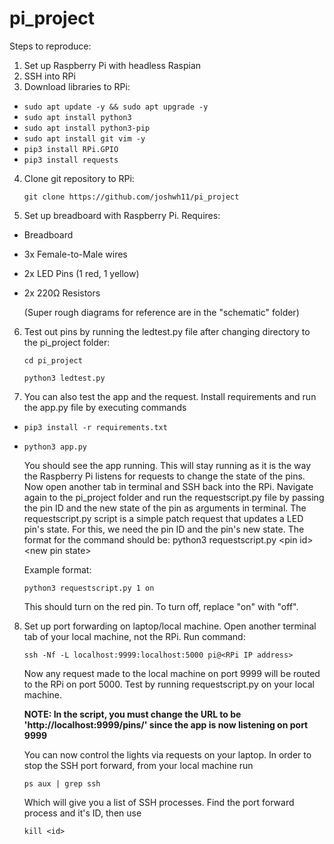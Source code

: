 # pi_project

Steps to reproduce:

1. Set up Raspberry Pi with headless Raspian
2. SSH into RPi
3. Download libraries to RPi:

* ```sudo apt update -y && sudo apt upgrade -y```
* ```sudo apt install python3```
* ```sudo apt install python3-pip```
* ```sudo apt install git vim -y```
* ```pip3 install RPi.GPIO```
* ```pip3 install requests```

4. Clone git repository to RPi:

    ```git clone https://github.com/joshwh11/pi_project```

5. Set up breadboard with Raspberry Pi. Requires:
* Breadboard
* 3x Female-to-Male wires
* 2x LED Pins (1 red, 1 yellow)
* 2x 220Ω Resistors 

    (Super rough diagrams for reference are in the "schematic" folder)

6. Test out pins by running the ledtest.py file after changing directory to the pi_project folder:

    ```cd pi_project```
    
    ```python3 ledtest.py```
    
7. You can also test the app and the request. Install requirements and run the app.py file by executing commands
    
* ```pip3 install -r requirements.txt```
* ```python3 app.py```

    You should see the app running. This will stay running as it is the way the Raspberry Pi listens for requests to change the state of the pins.
    Now open another tab in terminal and SSH back into the RPi. Navigate again to the pi_project folder and run the requestscript.py file by passing the pin ID and 
    the new state of the pin as arguments in terminal. The requestscript.py script is a simple patch request that updates a LED pin's state. For this, we need the 
    pin ID and the pin's new state. The format for the command should be: python3 requestscript.py \<pin id> \<new pin state>
    
    Example format:
    
    ```python3 requestscript.py 1 on```
    
    This should turn on the red pin. To turn off, replace "on" with "off".

8. Set up port forwarding on laptop/local machine. Open another terminal tab of your local machine, not the RPi. Run command:

    ```ssh -Nf -L localhost:9999:localhost:5000 pi@<RPi IP address>```
    
    Now any request made to the local machine on port 9999 will be routed to the RPi on port 5000. Test by running requestscript.py on your local machine.
    
    **NOTE: In the script, you must change the URL to be 'http://localhost:9999/pins/' since the app is now listening on port 9999**
    
    You can now control the lights via requests on your laptop. In order to stop the SSH port forward, from your local machine run
    
    ```ps aux | grep ssh```
    
    Which will give you a list of SSH processes. Find the port forward process and it's ID, then use
    
    ```kill <id>```
